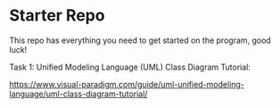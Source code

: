 # Starter Repo
This repo has everything you need to get started on the program, good luck!

Task 1:
Unified Modeling Language (UML) Class Diagram Tutorial:

https://www.visual-paradigm.com/guide/uml-unified-modeling-language/uml-class-diagram-tutorial/
